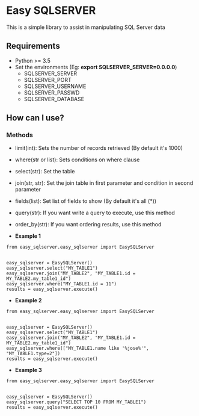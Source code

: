 # Easy SQLSERVER

This is a simple library to assist in manipulating SQL Server data

## Requirements

* Python >= 3.5
* Set the environments (Eg: **export SQLSERVER_SERVER=0.0.0.0**)
  * SQLSERVER_SERVER
  * SQLSERVER_PORT
  * SQLSERVER_USERNAME
  * SQLSERVER_PASSWD
  * SQLSERVER_DATABASE

## How can I use?

### Methods

 * limit(int): Sets the number of records retrieved (By default it's 1000)
 * where(str or list): Sets conditions on where clause
 * select(str): Set the table
 * join(str, str): Set the join table in first parameter and condition in second parameter
 * fields(list): Set list of fields to show (By default it's all (*))
 * query(str): If you want write a query to execute, use this method
 * order_by(str): If you want ordering results, use this method

* **Example 1**
```
from easy_sqlserver.easy_sqlserver import EasySQLServer


easy_sqlserver = EasySQLServer()
easy_sqlserver.select("MY_TABLE1")
easy_sqlserver.join("MY_TABLE2", "MY_TABLE1.id = MY_TABLE2.my_table1_id")
easy_sqlserver.where("MY_TABLE1.id = 11")
results = easy_sqlserver.execute()
```
* **Example 2**
```
from easy_sqlserver.easy_sqlserver import EasySQLServer


easy_sqlserver = EasySQLServer()
easy_sqlserver.select("MY_TABLE1")
easy_sqlserver.join("MY_TABLE2", "MY_TABLE1.id = MY_TABLE2.my_table1_id")
easy_sqlserver.where(["MY_TABLE1.name like '%jose%'", "MY_TABLE1.type=2"])
results = easy_sqlserver.execute()
```

* **Example 3**
```
from easy_sqlserver.easy_sqlserver import EasySQLServer


easy_sqlserver = EasySQLServer()
easy_sqlserver.query("SELECT TOP 10 FROM MY_TABLE1")
results = easy_sqlserver.execute()
```